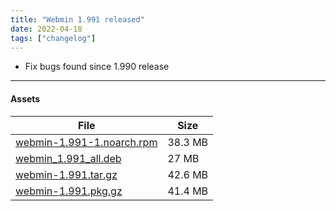 ```yaml
---
title: "Webmin 1.991 released"
date: 2022-04-18
tags: ["changelog"]
---
```


* Fix bugs found since 1.990 release

---

#### Assets

| File                       | Size |
| -------------------------- | -----|
|[webmin-1.991-1.noarch.rpm](https://github.com/webmin/webmin/releases/download/1.991/webmin-1.991-1.noarch.rpm) | 38.3 MB |
|[webmin_1.991_all.deb](https://github.com/webmin/webmin/releases/download/1.991/webmin_1.991_all.deb) | 27 MB |
|[webmin-1.991.tar.gz](https://github.com/webmin/webmin/releases/download/1.991/webmin-1.991.tar.gz) | 42.6 MB |
|[webmin-1.991.pkg.gz](https://github.com/webmin/webmin/releases/download/1.991/webmin-1.991.pkg.gz) | 41.4 MB |
